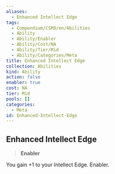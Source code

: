 ```yaml
---
aliases:
  - Enhanced Intellect Edge
tags:
  - Compendium/CSRD/en/Abilities
  - Ability
  - Ability/Enabler
  - Ability/Cost/NA
  - Ability/Tier/Mid
  - Ability/Categories/Meta
title: Enhanced Intellect Edge
collection: Abilities
kind: Ability
action: false
enabler: true
cost: NA
tier: Mid
pools: []
categories:
  - Meta
id: Enhanced-Intellect-Edge
---
```

## Enhanced Intellect Edge    
>**Enabler**  
    
You gain +1 to your Intellect Edge. Enabler.
